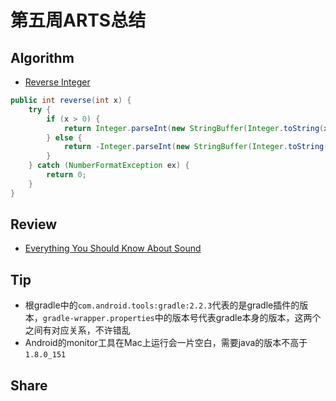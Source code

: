 # 第五周ARTS总结
## Algorithm
- [Reverse Integer](https://leetcode.com/problems/reverse-integer/)
```java
public int reverse(int x) {
    try {
        if (x > 0) {
            return Integer.parseInt(new StringBuffer(Integer.toString(x)).reverse().toString());
        } else {
            return -Integer.parseInt(new StringBuffer(Integer.toString(-x)).reverse().toString());
        }
    } catch (NumberFormatException ex) {
        return 0;
    }
}
```

## Review
- [Everything You Should Know About Sound](https://waitbutwhy.com/2016/03/sound.html)

## Tip
+ 根gradle中的`com.android.tools:gradle:2.2.3`代表的是gradle插件的版本，`gradle-wrapper.properties`中的版本号代表gradle本身的版本，这两个之间有对应关系，不许错乱
+ Android的monitor工具在Mac上运行会一片空白，需要java的版本不高于`1.8.0_151`

## Share